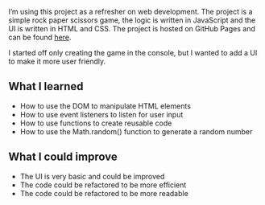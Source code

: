 I’m using this project as a refresher on web development. The project is a simple rock paper scissors game, the logic is written in JavaScript and the UI is written in HTML and CSS. The project is hosted on GitHub Pages and can be found [here](https://jordanperkins98.github.io/RockPaperScissors/).

I started off only creating the game in the console, but I wanted to add a UI to make it more user friendly. 

## What I learned
- How to use the DOM to manipulate HTML elements
- How to use event listeners to listen for user input
- How to use functions to create reusable code
- How to use the Math.random() function to generate a random number

## What I could improve
- The UI is very basic and could be improved
- The code could be refactored to be more efficient
- The code could be refactored to be more readable

